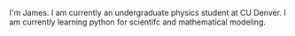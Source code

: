 I'm James. I am currently an undergraduate physics student at CU Denver. I am currently learning python for scientifc and mathematical modeling. 

<!---
JJAmidei/JJAmidei is a ✨ special ✨ repository because its `README.md` (this file) appears on your GitHub profile.
You can click the Preview link to take a look at your changes.
--->
